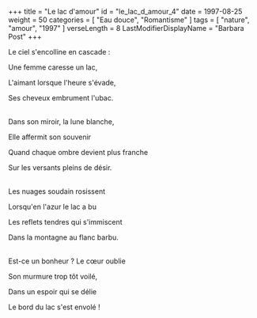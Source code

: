 +++
title = "Le lac d'amour"
id = "le_lac_d_amour_4"
date = 1997-08-25
weight = 50
categories = [ "Eau douce", "Romantisme" ]
tags = [ "nature", "amour", "1997" ]
verseLength = 8
LastModifierDisplayName = "Barbara Post"
+++

Le ciel s'encolline en cascade :

Une femme caresse un lac,

L'aimant lorsque l'heure s'évade,

Ses cheveux embrument l'ubac.

 \
Dans son miroir, la lune blanche,

Elle affermit son souvenir

Quand chaque ombre devient plus franche

Sur les versants pleins de désir.

 \
Les nuages soudain rosissent

Lorsqu'en l'azur le lac a bu

Les reflets tendres qui s'immiscent

Dans la montagne au flanc barbu.

 \
Est-ce un bonheur ? Le cœur oublie

Son murmure trop tôt voilé,

Dans un espoir qui se délie

Le bord du lac s'est envolé !
